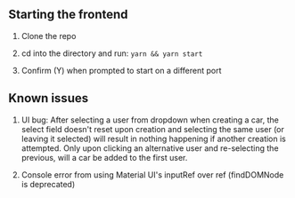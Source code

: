## Starting the frontend

1) Clone the repo

2) cd into the directory and run: ```yarn && yarn start ```

3) Confirm (Y) when prompted to start on a different port

## Known issues

1) UI bug: After selecting a user from dropdown when creating a car, the select field doesn't reset upon creation and selecting the same user (or leaving it selected) will result in nothing happening if another creation is attempted. Only upon clicking an alternative user and re-selecting the previous, will a car be added to the first user.

2) Console error from using Material UI's inputRef over ref (findDOMNode is deprecated) 

